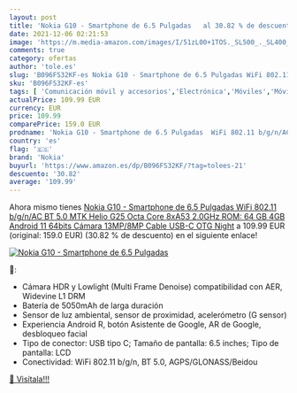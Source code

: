 ```yaml
---
layout: post
title: 'Nokia G10 - Smartphone de 6.5 Pulgadas   al 30.82 % de descuento'
date: 2021-12-06 02:21:53
image: 'https://m.media-amazon.com/images/I/51zL00+1TOS._SL500_._SL400_.jpg'
comments: true
category: ofertas
author: 'tole.es'
slug: 'B096FS32KF-es Nokia G10 - Smartphone de 6.5 Pulgadas WiFi 802.11...'
sku: 'B096FS32KF-es'
tags: [ 'Comunicación móvil y accesorios','Electrónica','Móviles','Móviles y smartphones libres','android','nokia', ]
actualPrice: 109.99 EUR
currency: EUR
price: 109.99
comparePrice: 159.0 EUR
prodname: 'Nokia G10 - Smartphone de 6.5 Pulgadas  WiFi 802.11 b/g/n/AC  BT 5.0  MTK Helio G25 Octa Core  8xA53 2.0GHz  ROM: 64 GB  4GB  Android 11 64bits  Cámara 13MP/8MP  Cable USB-C OTG  Night'
country: 'es'
flag: '🇪🇸'
brand: 'Nokia'
buyurl: 'https://www.amazon.es/dp/B096FS32KF/?tag=tolees-21'
descuento: '30.82'
average: '109.99'
---
```


Ahora mismo tienes [Nokia G10 - Smartphone de 6.5 Pulgadas  WiFi 802.11 b/g/n/AC  BT 5.0  MTK Helio G25 Octa Core  8xA53 2.0GHz  ROM: 64 GB  4GB  Android 11 64bits  Cámara 13MP/8MP  Cable USB-C OTG  Night](https://www.amazon.es/dp/B096FS32KF/?tag=tolees-21) a 109.99 EUR (original: 159.0 EUR) (30.82 %  de descuento) en el siguiente enlace!

[![Nokia G10 - Smartphone de 6.5 Pulgadas  ](https://m.media-amazon.com/images/I/51zL00+1TOS._SL500_._SL400_.jpg)](https://www.amazon.es/dp/B096FS32KF/?tag=tolees-21)

🔎:

- Cámara HDR y Lowlight (Multi Frame Denoise) compatibilidad con AER, Widevine L1 DRM
- Batería de 5050mAh de larga duración
- Sensor de luz ambiental, sensor de proximidad, acelerómetro (G sensor)
- Experiencia Android R, botón Asistente de Google, AR de Google, desbloqueo facial
- Tipo de conector: USB tipo C; Tamaño de pantalla: 6.5 inches; Tipo de pantalla: LCD
- Conectividad: WiFi 802.11 b/g/n, BT 5.0, AGPS/GLONASS/Beidou

[🛒 Visítala!!!](https://www.amazon.es/dp/B096FS32KF/?tag=tolees-21)
